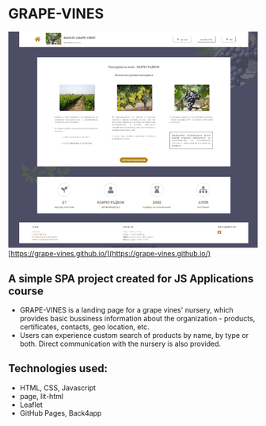 # GRAPE-VINES
![screenshot](screenshot.png)
[https://grape-vines.github.io/](https://grape-vines.github.io/)

## A simple SPA project created for JS Applications course

* GRAPE-VINES is a landing page for a grape vines' nursery, which provides basic bussiness information about the organization - products, certificates, contacts, geo location, etc. 
* Users can experience custom search of products by name, by type or both. Direct communication with the nursery is also provided. 

## Technologies used:
* HTML, CSS, Javascript
* page, lit-html
* Leaflet
* GitHub Pages, Back4app


